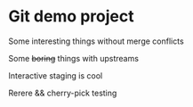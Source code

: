 # Git demo project

Some interesting things without merge conflicts

Some ~~boring~~ things with upstreams

Interactive staging is cool

Rerere && cherry-pick testing
